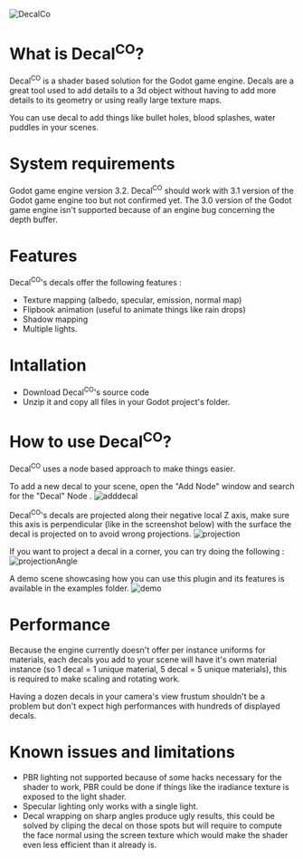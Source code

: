 ![DecalCo](https://user-images.githubusercontent.com/54776415/83608466-411aec80-a57d-11ea-9711-9c03a95c07ad.PNG)

# What is Decal<sup>CO</sup>?

Decal<sup>CO</sup> is a shader based solution for the Godot game engine. Decals are a great tool used to add details to a 3d object without having to add more details to its geometry or using really large texture maps.

You can use decal to add things like bullet holes, blood splashes, water puddles in your scenes.

# System requirements

Godot game engine version 3.2.
Decal<sup>CO</sup> should work with 3.1 version of the Godot game engine too but not confirmed yet.
The 3.0 version of the Godot game engine isn't supported because of an engine bug concerning the depth buffer.

# Features 

Decal<sup>CO</sup>'s decals offer the following features :
- Texture mapping (albedo, specular, emission, normal map)
- Flipbook animation (useful to animate things like rain drops)
- Shadow mapping
- Multiple lights.

# Intallation

- Download Decal<sup>CO</sup>'s source code
- Unzip it and copy all files in your Godot project's folder.

# How to use Decal<sup>CO</sup>?

Decal<sup>CO</sup> uses a node based approach to make things easier.

To add a new decal to your scene, open the "Add Node" window and search for the "Decal" Node .
![adddecal](https://user-images.githubusercontent.com/54776415/83612272-7bd35380-a582-11ea-8f8a-f27121ebd839.PNG)

Decal<sup>CO</sup>'s decals are projected along their negative local Z axis, make sure this axis is perpendicular (like in the screenshot below) with the surface the decal is projected on to avoid wrong projections.
![projection](https://user-images.githubusercontent.com/54776415/83612625-ef756080-a582-11ea-9824-48863c10e307.PNG)

If you want to project a decal in a corner, you can try doing the following :
![projectionAngle](https://user-images.githubusercontent.com/54776415/83612801-3400fc00-a583-11ea-923c-9097e790e601.PNG)

A demo scene showcasing how you can use this plugin and its features is available in the examples folder.
![demo](https://user-images.githubusercontent.com/54776415/83613098-9528cf80-a583-11ea-92e1-d0b6e10069b0.PNG)

# Performance

Because the engine currently doesn't offer per instance uniforms for materials, each decals you add to your scene will have it's own material instance (so 1 decal = 1 unique material, 5 decal = 5 unique materials), this is required to make scaling and rotating work.

Having a dozen decals in your camera's view frustum shouldn't be a problem but don't expect high performances with hundreds of displayed decals.

# Known issues and limitations

- PBR lighting not supported because of some hacks necessary for the shader to work, PBR could be done if things like the iradiance texture is exposed to the light shader.
- Specular lighting only works with a single light.
- Decal wrapping on sharp angles produce ugly results, this could be solved by cliping the decal on those spots but will require to compute the face normal using the screen texture which would make the shader even less efficient than it already is.
